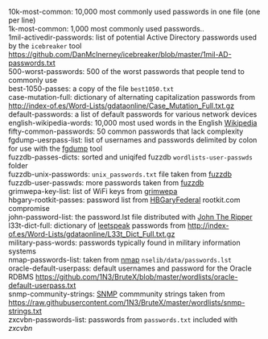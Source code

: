 10k-most-common: 10,000 most commonly used passwords in one file (one per line)  
1k-most-common: 1,000 most commonly used passwords..  
1mil-activedir-passwords: list of potential Active Directory passwords used by the `icebreaker` tool <https://github.com/DanMcInerney/icebreaker/blob/master/1mil-AD-passwords.txt>  
500-worst-passwords: 500 of the worst passwords that people tend to commonly use  
best-1050-passes: a copy of the file `best1050.txt`  
case-mutation-full: dictionary of alternating capitalization passwords from <http://index-of.es/Word-Lists/gdataonline/Case_Mutation_Full.txt.gz>  
default-passwords: a list of default passwords for various network devices  
english-wikipedia-words: 10,000 most used words in the English [Wikipedia](https://en.wikipedia.org/)  
fifty-common-passwords: 50 common passwords that lack complexity  
fgdump-uesrpass-list: list of usernames and passwords delimited by colon for use with the [fgdump](http://foofus.net/goons/fizzgig/fgdump/) tool  
fuzzdb-passes-dicts: sorted and uniqifed fuzzdb `wordlists-user-passwds` folder  
fuzzdb-unix-passwords: `unix_passwords.txt` file taken from [fuzzdb](https://github.com/fuzzdb-project/fuzzdb "Dictionary of attack patterns and primitives for black-box application fault injection and resource discovery")  
fuzzdb-user-passwds: more passwords taken from [fuzzdb](https://github.com/fuzzdb-project/fuzzdb "Dictionary of attack patterns and primitives for black-box application fault injection and resource discovery")   
grimwepa-key-list: list of WiFi keys from [grimwepa](https://code.google.com/archive/p/grimwepa/ "WEP and WPA Password Cracker")  
hbgary-rootkit-passes: password list from [HBGaryFederal](http://web.archive.org/web/20110115164049/http://www.hbgaryfederal.com:80/) rootkit.com compromise  
john-password-list: the password.lst file distributed with [John The Ripper](http://www.openwall.com/john/ "John The Ripper password cracker at OpenWall")  
l33t-dict-full: dictionary of [leetspeak](https://en.wikipedia.org/wiki/leetspeak "Leet") passwords from <http://index-of.es/Word-Lists/gdataonline/L33t_Dict_Full.txt.gz>  
military-pass-words: passwords typically found in military information systems  
nmap-passwords-list: taken from [nmap](https://nmap.org) `nselib/data/passwords.lst`  
oracle-default-userpass: default usernames and password for the Oracle RDBMS <https://github.com/1N3/BruteX/blob/master/wordlists/oracle-default-userpass.txt>  
snmp-community-strings: [SNMP](http://snmp.com) commmunity strings taken from <https://raw.githubusercontent.com/1N3/BruteX/master/wordlists/snmp-strings.txt>  
zxcvbn-passwords-list: passwords from `passwords.txt` included with *zxcvbn*  
